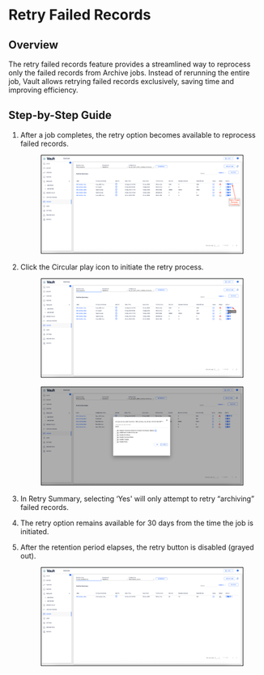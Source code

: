 # Retry Failed Records

## Overview

The retry failed records feature provides a streamlined way to reprocess only the failed records from Archive jobs. Instead of rerunning the entire job, Vault allows retrying failed records exclusively, saving time and improving efficiency.

## Step-by-Step Guide

1.  After a job completes, the retry option becomes available to reprocess failed records.

    <figure><img src="../../../../.gitbook/assets/image (4).png" alt=""><figcaption></figcaption></figure>
2.  Click the Circular play icon to initiate the retry process.

    <figure><img src="../../../../.gitbook/assets/image (5).png" alt=""><figcaption></figcaption></figure>

    <figure><img src="../../../../.gitbook/assets/image (6).png" alt=""><figcaption></figcaption></figure>
3. In Retry Summary, selecting ‘Yes' will only attempt to retry “archiving” failed records.
4. The retry option remains available for 30 days from the time the job is initiated.
5.  After the retention period elapses, the retry button is disabled (grayed out).

    <figure><img src="../../../../.gitbook/assets/image (7).png" alt=""><figcaption></figcaption></figure>
